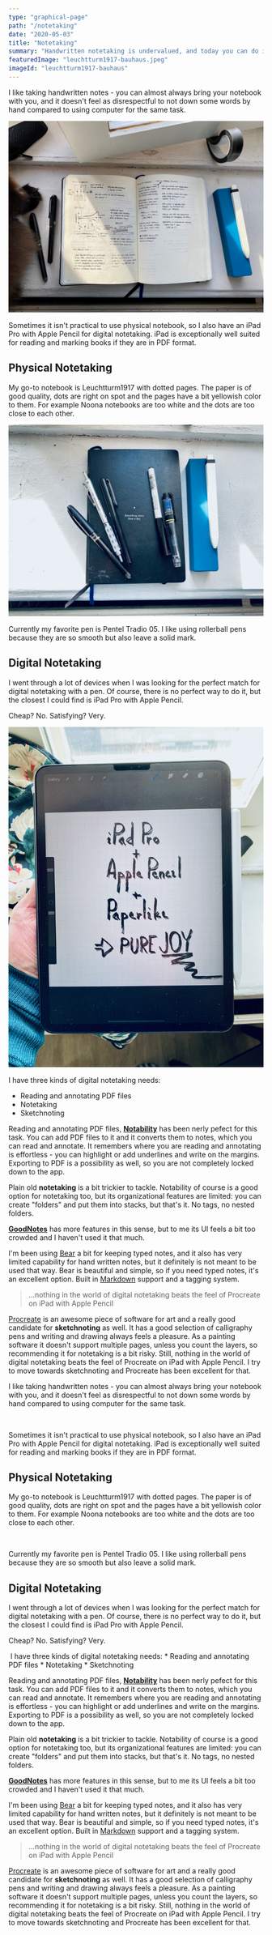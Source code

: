 ```yaml
---
type: "graphical-page"
path: "/notetaking"
date: "2020-05-03"
title: "Notetaking"
summary: "Handwritten notetaking is undervalued, and today you can do it both traditionally with pen and paper and digitally with iPad Pro. This is my setup."
featuredImage: "leuchtturm1917-bauhaus.jpeg"
imageId: "leuchtturm1917-bauhaus"
---
```


I like taking handwritten notes - you can almost always bring your notebook with you, and it doesn't feel as disrespectful to not down some words by hand compared to using computer for the same task.

![Leuchtturm1917, Pentel Tradio 05](leuchtturm1917-pentel-tradio-05.jpeg "Leuchtturm1917, Pentel Tradio 05")

Sometimes it isn't practical to use physical notebook, so I also have an iPad Pro with Apple Pencil for digital notetaking. iPad is exceptionally well suited for reading and marking books if they are in PDF format.

## Physical Notetaking
My go-to notebook is Leuchtturm1917 with dotted pages. The paper is of good quality, dots are right on spot and the pages have a bit yellowish color to them. For example Noona notebooks are too white and the dots are too close to each other. 

![Leuchtturm1917 Bauhaus](leuchtturm1917-bauhaus.jpeg "Leuchtturm1917 Bauhaus")

Currently my favorite pen is Pentel Tradio 05. I like using rollerball pens because they are so smooth but also leave a solid mark.
## Digital Notetaking
I went through a lot of devices when I was looking for the perfect match for digital notetaking with a pen. Of course, there is no perfect way to do it, but the closest I could find is iPad Pro with Apple Pencil.

Cheap? No. Satisfying? Very.

![iPad Pro Procreate](ipad-pro-procreate.jpeg "iPad Pro Procreate")

I have three kinds of digital notetaking needs:

* Reading and annotating PDF files
* Notetaking
* Sketchnoting

Reading and annotating PDF files, <strong>[Notability](https://www.gingerlabs.com/)</strong> has been nerly pefect for this task. You can add PDF files to it and it converts them to notes, which you can read and annotate. It remembers where you are reading and annotating is effortless - you can highlight or add underlines and write on the margins. Exporting to PDF is a possibility as well, so you are not completely locked down to the app.

Plain old <strong>notetaking</strong> is a bit trickier to tackle. Notability of course is a good option for notetaking too, but its organizational features are limited: you can create "folders" and put them into stacks, but that's it. No tags, no nested folders. 

<strong>[GoodNotes](https://www.goodnotes.com/)</strong> has more features in this sense, but to me its UI feels a bit too crowded and I haven't used it that much. 

I'm been using [Bear](https://bear.app/) a bit for keeping typed notes, and it also has very limited capability for hand written notes, but it definitely is not meant to be used that way. Bear is beautiful and simple, so if you need typed notes, it's an excellent option. Built in [Markdown](https://en.wikipedia.org/wiki/Markdown) support and a tagging system.

<blockquote>...nothing in the world of digital notetaking beats the feel of Procreate on iPad with Apple Pencil</blockquote>

[Procreate](https://procreate.art/) is an awesome piece of software for art and a really good candidate for <strong>sketchnoting</strong> as well. It has a good selection of calligraphy pens and writing and drawing always feels a pleasure. As a painting software it doesn't support multiple pages, unless you count the layers, so recommending it for notetaking is a bit risky. Still, nothing in the world of digital notetaking beats the feel of Procreate on iPad with Apple Pencil. I try to move towards sketchnoting and Procreate has been excellent for that.

I like taking handwritten notes - you can almost always bring your notebook with you, and
it doesn't feel as disrespectful to not down some words by hand compared to using computer for the same task.

<Img fluid={data.leuchtturmPentelTradio.childImageSharp.fluid}  />

Sometimes it isn't practical to use physical notebook, so I also have an iPad Pro with Apple Pencil for digital notetaking. iPad is exceptionally well suited for reading and marking books if they are in PDF format.

## Physical Notetaking

My go-to notebook is Leuchtturm1917 with dotted pages. The paper is of good quality, dots are right on spot and the pages have a bit yellowish color to them. For example Noona notebooks are too white and the dots are too close to each other. 

<Img fluid={data.leuchtturmBauhaus.childImageSharp.fluid}  />

Currently my favorite pen is Pentel Tradio 05. I like using rollerball pens because they are so smooth but also leave a solid mark.

## Digital Notetaking

I went through a lot of devices when I was looking for the perfect match for digital notetaking with a pen. Of course, there is no perfect way to do it, but the closest I could find is iPad Pro with Apple Pencil.

Cheap? No. Satisfying? Very.

<Img fluid={data.ipadproprocreate.childImageSharp.fluid}  />
I have three kinds of digital notetaking needs:
* Reading and annotating PDF files
* Notetaking
* Sketchnoting

Reading and annotating PDF files, <strong><a href="https://www.gingerlabs.com/">Notability</a></strong> has been nerly pefect for this task. You can add PDF files to it and it converts them to notes, which you can read and annotate. It remembers where you are reading and annotating is effortless - you can highlight or add underlines and write on the margins. Exporting to PDF is a possibility as well, so you are not completely locked down to the app.

Plain old <strong>notetaking</strong> is a bit trickier to tackle. Notability of course is a good option for notetaking too, but its organizational features are limited: you can create "folders" and put them into stacks, but that's it. No tags, no nested folders. 

<strong><a href="https://www.goodnotes.com/">GoodNotes</a></strong> has more features in this sense, but to me its UI feels a bit too crowded and I haven't used it that much. 

I'm been using <a href="https://bear.app/">Bear</a> a bit for keeping typed notes, and it also has very limited capability for hand written notes, but it definitely is not meant to be used that way. Bear is beautiful and simple, so if you need typed notes, it's an excellent option. Built in <a href="https://en.wikipedia.org/wiki/Markdown">Markdown</a> support and a tagging system.
<blockquote>...nothing in the world of digital notetaking beats the feel of Procreate on iPad with Apple Pencil</blockquote>

[Procreate](https://procreate.art/") is an awesome piece of software for art and a really good candidate for <strong>sketchnoting</strong> as well. It has a good selection of calligraphy pens and writing and drawing always feels a pleasure. As a painting software it doesn't support multiple pages, unless you count the layers, so recommending it for notetaking is a bit risky. Still, nothing in the world of digital notetaking beats the feel of Procreate on iPad with Apple Pencil. I try to move towards sketchnoting and Procreate has been excellent for that.
